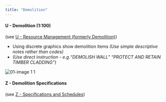 ```yaml
---
title: "Demolition"
---
```

#### U - Demolition (1:100)
(see [U - Resource Management (formerly Demolition)](content/notes/1_Documentation%20Codex/1b_Alphabet/U%20-%20Resource%20Management%20(formerly%20Demolition).md))
- Using discrete graphics show demolition items _(Use simple descriptive notes rather than codes)_
- _(Use direct instruction - e.g.“DEMOLISH WALL” “PROTECT AND RETAIN TIMBER CLADDING”)_

![01-image 1 1](notes/1_Documentation%20Codex/1c_Building%20Components/assets/01-image%201%201.svg)


#### Z - Demolition Specifications
(see [Z - Specifications and Schedules](content/notes/1_Documentation%20Codex/1b_Alphabet/Z%20-%20Specifications%20and%20Schedules.md))